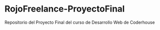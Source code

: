 # RojoFreelance-ProyectoFinal
Repositorio del Proyecto Final del curso de Desarrollo Web de Coderhouse
